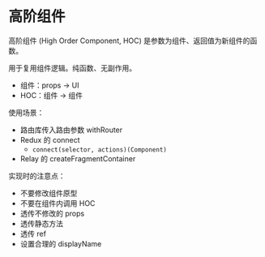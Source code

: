 # 高阶组件

高阶组件 (High Order Component, HOC) 是参数为组件、返回值为新组件的函数。

用于复用组件逻辑。纯函数、无副作用。

- 组件：props -> UI
- HOC：组件 -> 组件

使用场景：

- 路由库传入路由参数 withRouter
- Redux 的 connect
  - `connect(selector, actions)(Component)`
- Relay 的 createFragmentContainer

实现时的注意点：

- 不要修改组件原型
- 不要在组件内调用 HOC
- 透传不修改的 props
- 透传静态方法
- 透传 ref
- 设置合理的 displayName
